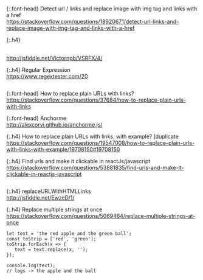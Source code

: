 ```note
```

{:.font-head}
Detect url / links and replace image with img tag and links with a href
<br>[
https://stackoverflow.com/questions/18920671/detect-url-links-and-replace-image-with-img-tag-and-links-with-a-href
](
https://stackoverflow.com/questions/18920671/detect-url-links-and-replace-image-with-img-tag-and-links-with-a-href
)

{:.h4}

<br>[
http://jsfiddle.net/Victornpb/VSRFX/4/
](
http://jsfiddle.net/Victornpb/VSRFX/4/
)

{:.h4}
Regular Expression
<br>[
https://www.regextester.com/20
](
https://www.regextester.com/20
)

```note
```

{:.font-head}
How to replace plain URLs with links?
<br>[
https://stackoverflow.com/questions/37684/how-to-replace-plain-urls-with-links
](
https://stackoverflow.com/questions/37684/how-to-replace-plain-urls-with-links
)

{:.font-head}
Anchorme
<br>[
http://alexcorvi.github.io/anchorme.js/
](
http://alexcorvi.github.io/anchorme.js/
)

{:.h4}
How to replace plain URLs with links, with example? [duplicate
<br>[
https://stackoverflow.com/questions/19547008/how-to-replace-plain-urls-with-links-with-example/19708150#19708150
](
https://stackoverflow.com/questions/19547008/how-to-replace-plain-urls-with-links-with-example/19708150#19708150
)

{:.h4}
Find urls and make it clickable in reactJs/javascript
<br>[
https://stackoverflow.com/questions/53881835/find-urls-and-make-it-clickable-in-reactjs-javascript
](
https://stackoverflow.com/questions/53881835/find-urls-and-make-it-clickable-in-reactjs-javascript
)

```tip
```

{:.h4}
replaceURLWithHTMLLinks
<br>[
http://jsfiddle.net/EwzcD/1/
](
http://jsfiddle.net/EwzcD/1/
)

{:.h4}
Replace multiple strings at once
<br>[
https://stackoverflow.com/questions/5069464/replace-multiple-strings-at-once
](
https://stackoverflow.com/questions/5069464/replace-multiple-strings-at-once
)
```tip
let text = 'the red apple and the green ball';
const toStrip = ['red', 'green'];
toStrip.forEach(x => {
   text = text.replace(x, '');
});

console.log(text);
// logs -> the apple and the ball
```
